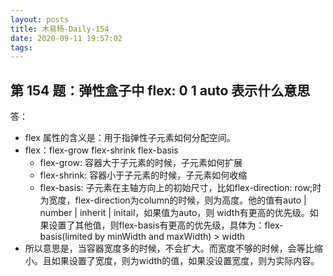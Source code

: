 ```yaml
---
layout: posts
title: 木易杨-Daily-154
date: 2020-09-11 19:57:02
tags:
---
```


## 第 154 题：弹性盒子中 flex: 0 1 auto 表示什么意思

答：
- flex 属性的含义是：用于指弹性子元素如何分配空间。
- flex：flex-grow flex-shrink flex-basis
  + flex-grow: 容器大于子元素的时候，子元素如何扩展
  + flex-shrink: 容器小于子元素的时候，子元素如何收缩
  + flex-basis: 子元素在主轴方向上的初始尺寸，比如flex-direction: row;时为宽度，flex-direction为column的时候，则为高度。他的值有auto | number | inherit | initail，如果值为auto，则 width有更高的优先级。如果设置了其他值，则flex-basis有更高的优先级，具体为：flex-basis(limited by minWidth and maxWidth) > width
- 所以意思是，当容器宽度多的时候，不会扩大。而宽度不够的时候，会等比缩小。且如果设置了宽度，则为width的值，如果没设置宽度，则为实际内容。
